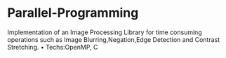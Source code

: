 # Parallel-Programming
Implementation of an Image Processing Library for time consuming operations such as Image Blurring,Negation,Edge Detection and Contrast Stretching.
• Techs:OpenMP, C
